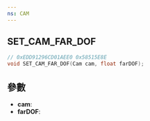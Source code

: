 ```yaml
---
ns: CAM
---
```

## SET_CAM_FAR_DOF

```c
// 0xEDD91296CD01AEE0 0x58515E8E
void SET_CAM_FAR_DOF(Cam cam, float farDOF);
```


## 參數
* **cam**: 
* **farDOF**: 

